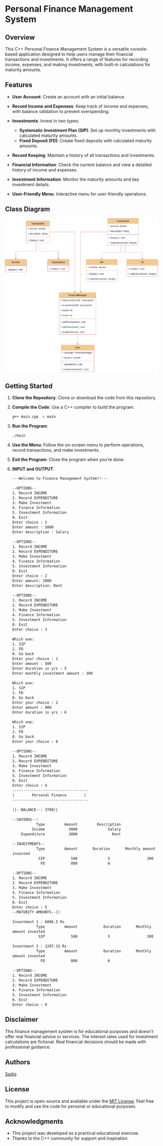 # Personal Finance Management System

## Overview

This C++ Personal Finance Management System is a versatile console-based application designed to help users manage their financial transactions and investments. It offers a range of features for recording income, expenses, and making investments, with built-in calculations for maturity amounts.

## Features

- **User Account**: Create an account with an initial balance.

- **Record Income and Expenses**: Keep track of income and expenses, with balance validation to prevent overspending.

- **Investments**: Invest in two types:
  - **Systematic Investment Plan (SIP)**: Set up monthly investments with calculated maturity amounts.
  - **Fixed Deposit (FD)**: Create fixed deposits with calculated maturity amounts.

- **Record Keeping**: Maintain a history of all transactions and investments.

- **Financial Information**: Check the current balance and view a detailed history of income and expenses.

- **Investment Information**: Monitor the maturity amounts and key investment details.

- **User-Friendly Menu**: Interactive menu for user-friendly operations.

## Class Diagram

![Class Diagram](PersonalFinanceSystem.drawio.png)

## Getting Started

1. **Clone the Repository**: Clone or download the code from this repository.

2. **Compile the Code**: Use a C++ compiler to build the program.

   ```bash
   g++ main.cpp -o main
   ```

3. **Run the Program**:

   ```bash
   ./main
   ```

4. **Use the Menu**: Follow the on-screen menu to perform operations, record transactions, and make investments.

5. **Exit the Program**: Close the program when you're done.

6. **INPUT and OUTPUT**:
    ```shell-session
    ---Welcome to Finance Management System!!---
    
    --OPTIONS--
    1. Record INCOME
    2. Record EXPENDITURE
    3. Make Investment
    4. Finance Information
    5. Investment Information
    0. Exit
    Enter choice : 1
    Enter amount : 5000
    Enter description : Salary
    
    --OPTIONS--
    1. Record INCOME
    2. Record EXPENDITURE
    3. Make Investment
    4. Finance Information
    5. Investment Information
    0. Exit
    Enter choice : 2
    Enter amount: 2000
    Enter description: Rent
    
    --OPTIONS--
    1. Record INCOME
    2. Record EXPENDITURE
    3. Make Investment
    4. Finance Information
    5. Investment Information
    0. Exit
    Enter choice : 3
    
    Which one:
    1. SIP
    2. FD
    0. Go back
    Enter your choice : 1
    Enter amount : 500
    Enter duration in yrs : 5
    Enter monthly investment amount : 100
    
    Which one:
    1. SIP
    2. FD
    0. Go back
    Enter your choice : 2
    Enter amount : 800
    Enter duration in yrs : 6
    
    Which one:
    1. SIP
    2. FD
    0. Go back
    Enter your choice : 0
    
    --OPTIONS--
    1. Record INCOME
    2. Record EXPENDITURE
    3. Make Investment
    4. Finance Information
    5. Investment Information
    0. Exit
    Enter choice : 4
    -----------------------------------
    |        Personal Finance        |
    -----------------------------------
    
    ||--BALANCE--: 3700||
    
    --SAVINGS--:
               Type         Amount         Description
             Income           5000              Salary
        Expenditure           2000                Rent
    
    --INVESTMENTS--
               Type         Amount       Duration       Monthly amount invested
                SIP            500              5                 100
                 FD            800              6
    
    --OPTIONS--
    1. Record INCOME
    2. Record EXPENDITURE
    3. Make Investment
    4. Finance Information
    5. Investment Information
    0. Exit
    Enter choice : 5
    --MATURITY AMOUNTS--||
    
    Investment 1 : 6806.5 Rs
               Type         Amount            Duration       Monthly amount invested
                SIP            500              5                 100
    
    Investment 2 : 1207.33 Rs
               Type         Amount            Duration       Monthly amount invested
                 FD            800              6
    
    --OPTIONS--
    1. Record INCOME
    2. Record EXPENDITURE
    3. Make Investment
    4. Finance Information
    5. Investment Information
    0. Exit
    Enter choice : 0
    
    ```
    
## Disclaimer

This finance management system is for educational purposes and doesn't offer real financial advice or services. The interest rates used for investment calculations are fictional. Real financial decisions should be made with professional guidance.

## Authors

[Sadiq](https://github.com/msw2005)


## License

This project is open-source and available under the [MIT License](LICENSE). Feel free to modify and use the code for personal or educational purposes.

## Acknowledgments

- This project was developed as a practical educational exercise.
- Thanks to the C++ community for support and inspiration.
